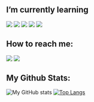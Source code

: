 ## I’m currently learning 


<img src="https://img.icons8.com/wired/64/000000/java-coffee-cup-logo.png"/> <img src="https://img.icons8.com/external-flatart-icons-outline-flatarticons/64/000000/external-leaf-spring-flatart-icons-outline-flatarticons-2.png"/> <img src="https://img.icons8.com/ios/50/000000/postgreesql.png"/> <img src="https://img.icons8.com/ios/50/000000/docker.png"/> <img src="https://img.icons8.com/ios/50/000000/c-plus-plus-logo.png"/>

## How to reach me:

[<img src="https://img.icons8.com/ios/50/000000/linkedin.png"/>](https://www.linkedin.com/in/martyna-szczekocka/)
[<img src="https://img.icons8.com/ios/50/000000/gmail-new.png"/>](mailto:martyna.szczekocka@gmail.com)

## My Github Stats:
![My GitHub stats](https://github-readme-stats.vercel.app/api?username=mszczekocka&show_icons=true&title_color=black)
[![Top Langs](https://github-readme-stats.vercel.app/api/top-langs/?username=mszczekocka&layout=compact)](https://github.com/anuraghazra/github-readme-stats)

